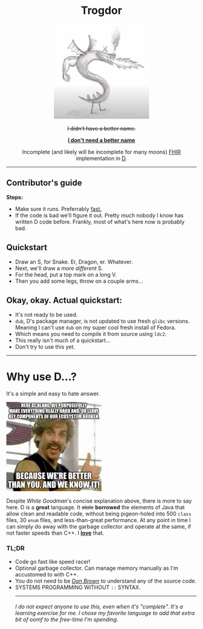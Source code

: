 
<div align="center">
<h1>Trogdor</h1>
<a href="https://www.youtube.com/watch?v=UnO24xmca9Y">
    <img width="50%" height="50%" src="assets/trogdor.png"/>
</a>

<strike>I didn't have a better name.</strike>

<b><u>I don't need a better name</u></b>

Incomplete (and likely will be incomplete for many moons) <a href="http://hl7.org/fhir/">FHIR</a> implementation in <a href="https://dlang.org">D</a>.
<hr>
</div>
<h5>
</h5>

<h2>Contributor's guide</h2>
<b>Steps:</b>
<ul>
<li>Make sure it runs. Preferrably <a href="https://www.youtube.com/watch?v=y4usE2RePqo">fast.</a>
<li>If the code is bad we'll figure it out. Pretty much nobody I know has written D code before. Frankly, most of what's here now is probably bad.
</ul>

<h2>Quickstart</h2>
<ul>
    <li>Draw an S, for Snake. Er, Dragon, er. Whatever.</li>
    <li>Next, we'll draw a <i>more different</i> S.</li>
    <li>For the head, put a top mark on a long V.</li>
    <li>Then you add some legs, throw on a couple arms...</li>
</ul>

<h2>Okay, okay. <b>Actual</b> quickstart:</h2>
<ul>
<li>It's not ready to be used.</li>
<li><code>dub</code>, D's package manager, is not updated to use fresh <code>glibc</code> versions. Meaning I can't use <code>dub</code> on my super cool fresh install of Fedora.</li>
<li>Which means you need to compile it from source using <code>ldc2</code>.
<li>This really isn't much of a quickstart...</li>
<li>Don't try to use this yet.</li>
</ul>

<hr>

<h1>Why use D...?</h1>

It's a simple and easy to hate answer.

<img width="50%" height="50%" src="assets/white_dodgeball.png"/>

<p>Despite <i>White Goodman</i>'s concise explanation above, there is more to say here. D is a <b>great</b> language. It <strike>stole</strike> <b>borrowed</b> the elements of Java that allow clean and readable code, without being pigeon-holed into 500 <code>class</code> files, 30 <code>enum</code> files, and less-than-great performance. At any point in time I can simply do away with the garbage collector and operate at the same, if not faster speeds than C++. I <b><u>love</u></b> that.

<h3>TL;DR</h3>
<ul>
<li>Code go fast like speed racer!</li>
<li>Optional garbage collector. Can manage memory manually as I'm accustomed to with C++.</li>
<li>You do not need to be <i><a href="https://en.wikipedia.org/wiki/Dan_Brown">Dan Brown</a></i> to understand any of the source code.</li>
<li>SYSTEMS PROGRAMMING WITHOUT <code>::</code> SYNTAX.

<hr>
<h6>I do not expect anyone to use this, even when it's "complete". It's a learning exercise for me. I chose my favorite language to add that extra bit of oomf to the free-time I'm spending.</h6>